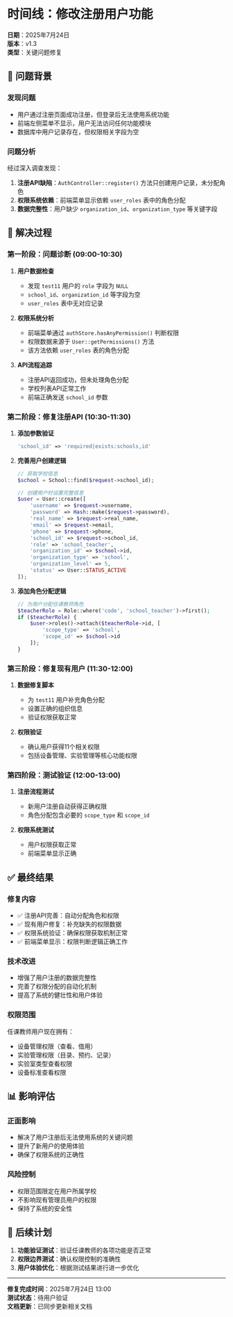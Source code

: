 # 时间线：修改注册用户功能

**日期**：2025年7月24日  
**版本**：v1.3  
**类型**：关键问题修复  

## 🎯 问题背景

### 发现问题
- 用户通过注册页面成功注册，但登录后无法使用系统功能
- 前端左侧菜单不显示，用户无法访问任何功能模块
- 数据库中用户记录存在，但权限相关字段为空

### 问题分析
经过深入调查发现：
1. **注册API缺陷**：`AuthController::register()` 方法只创建用户记录，未分配角色
2. **权限系统依赖**：前端菜单显示依赖 `user_roles` 表中的角色分配
3. **数据完整性**：用户缺少 `organization_id`、`organization_type` 等关键字段

## 🔧 解决过程

### 第一阶段：问题诊断 (09:00-10:30)

1. **用户数据检查**
   - 发现 `test11` 用户的 `role` 字段为 `NULL`
   - `school_id`、`organization_id` 等字段为空
   - `user_roles` 表中无对应记录

2. **权限系统分析**
   - 前端菜单通过 `authStore.hasAnyPermission()` 判断权限
   - 权限数据来源于 `User::getPermissions()` 方法
   - 该方法依赖 `user_roles` 表的角色分配

3. **API流程追踪**
   - 注册API返回成功，但未处理角色分配
   - 学校列表API正常工作
   - 前端正确发送 `school_id` 参数

### 第二阶段：修复注册API (10:30-11:30)

1. **添加参数验证**
   ```php
   'school_id' => 'required|exists:schools,id'
   ```

2. **完善用户创建逻辑**
   ```php
   // 获取学校信息
   $school = School::find($request->school_id);
   
   // 创建用户时设置完整信息
   $user = User::create([
       'username' => $request->username,
       'password' => Hash::make($request->password),
       'real_name' => $request->real_name,
       'email' => $request->email,
       'phone' => $request->phone,
       'school_id' => $request->school_id,
       'role' => 'school_teacher',
       'organization_id' => $school->id,
       'organization_type' => 'school',
       'organization_level' => 5,
       'status' => User::STATUS_ACTIVE
   ]);
   ```

3. **添加角色分配逻辑**
   ```php
   // 为用户分配任课教师角色
   $teacherRole = Role::where('code', 'school_teacher')->first();
   if ($teacherRole) {
       $user->roles()->attach($teacherRole->id, [
           'scope_type' => 'school',
           'scope_id' => $school->id
       ]);
   }
   ```

### 第三阶段：修复现有用户 (11:30-12:00)

1. **数据修复脚本**
   - 为 `test11` 用户补充角色分配
   - 设置正确的组织信息
   - 验证权限获取正常

2. **权限验证**
   - 确认用户获得11个相关权限
   - 包括设备管理、实验管理等核心功能权限

### 第四阶段：测试验证 (12:00-13:00)

1. **注册流程测试**
   - 新用户注册自动获得正确权限
   - 角色分配包含必要的 `scope_type` 和 `scope_id`

2. **权限系统测试**
   - 用户权限获取正常
   - 前端菜单显示正确

## ✅ 最终结果

### 修复内容
- ✅ 注册API完善：自动分配角色和权限
- ✅ 现有用户修复：补充缺失的权限数据
- ✅ 权限系统验证：确保权限获取机制正常
- ✅ 前端菜单显示：权限判断逻辑正确工作

### 技术改进
- 增强了用户注册的数据完整性
- 完善了权限分配的自动化机制
- 提高了系统的健壮性和用户体验

### 权限范围
任课教师用户现在拥有：
- 设备管理权限（查看、借用）
- 实验管理权限（目录、预约、记录）
- 实验室类型查看权限
- 设备标准查看权限

## 📊 影响评估

### 正面影响
- 解决了用户注册后无法使用系统的关键问题
- 提升了新用户的使用体验
- 确保了权限系统的正确性

### 风险控制
- 权限范围限定在用户所属学校
- 不影响现有管理员用户的权限
- 保持了系统的安全性

## 🔄 后续计划

1. **功能验证测试**：验证任课教师的各项功能是否正常
2. **权限边界测试**：确认权限控制的准确性
3. **用户体验优化**：根据测试结果进行进一步优化

---

**修复完成时间**：2025年7月24日 13:00  
**测试状态**：待用户验证  
**文档更新**：已同步更新相关文档
